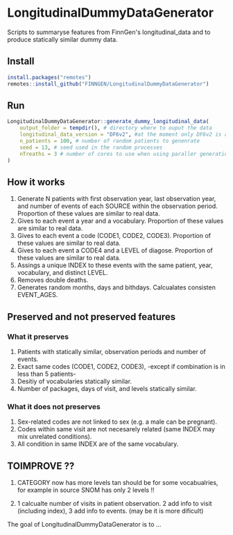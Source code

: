 
# LongitudinalDummyDataGenerator
Scripts to summaryse features from FinnGen's longitudinal_data and to produce statically similar dummy data.


## Install 
``` r
install.packages("remotes")
remotes::install_github("FINNGEN/LongitudinalDummyDataGenerator")
```
## Run
``` r
LongitudinalDummyDataGenerator::generate_dummy_longitudinal_data(
    output_folder = tempdir(), # directory where to ouput the data 
    longitudinal_data_version = "DF6v2", #at the moment only DF6v2 is avalilable
    n_patients = 100, # number of random patients to genenrate 
    seed = 13, # seed used in the random processes 
    nTreaths = 3 # number of cores to use when using paraller generation (if large you can use parallel::detectCores() -1)
)
```


## How it works
1. Generate N patients with first observation year, last observation year, and number of events of each SOURCE within the observation period. Proportion of these values are similar to real data.
2. Gives to each event a year and a vocabulary. Proportion of these values are similar to real data.  
3. Gives to each event a code (CODE1, CODE2, CODE3). Proportion of these values are similar to real data.  
4. Gives to each event a CODE4 and a LEVEL of diagose. Proportion of these values are similar to real data.  
5. Assings a unique INDEX to these events with the same patient, year, vocabulary, and distinct LEVEL.
6. Removes double deaths.
7. Generates random months, days and bithdays. Calcualates consisten EVENT_AGES.


## Preserved and not preserved features

### What it preserves
 1. Patients with statically similar, observation periods and number of events.
 2. Exact same codes (CODE1, CODE2, CODE3), -except if combination is in less than 5 patients-
 3. Desitiy of vocabularies statically similar.
 4. Number of packages, days of visit, and  levels statically similar.

### What it does not preserves
 1. Sex-related codes are not linked to sex (e.g. a male can be pregnant).
 2. Codes within same visit are not necesarely related (same INDEX may mix unrelated conditions).
 3. All condition in same INDEX are of the same vocabulary.


## TOIMPROVE ??

1. CATEGORY now has more levels tan should be for some vocabualries, for example in source SNOM has only 2 levels !!

2. 1 calcualte number of visits in patient observation. 2 add info to visit (including index), 3 add info to events. (may be it is more dificult)

<!-- badges: start -->
<!-- badges: end -->

The goal of LongitudinalDummyDataGenerator is to ...

